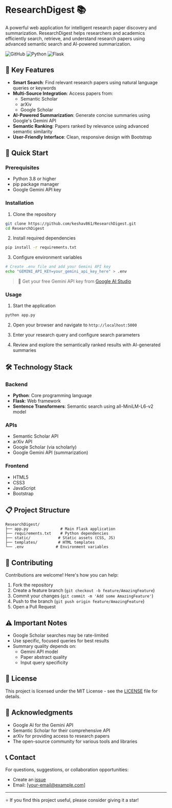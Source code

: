 # ResearchDigest 📚

A powerful web application for intelligent research paper discovery and summarization. ResearchDigest helps researchers and academics efficiently search, retrieve, and understand research papers using advanced semantic search and AI-powered summarization.

![GitHub](https://img.shields.io/github/license/keshav861/ResearchDigest)
![Python](https://img.shields.io/badge/python-3.8+-blue.svg)
![Flask](https://img.shields.io/badge/flask-2.0+-green.svg)

## 🌟 Key Features

- **Smart Search**: Find relevant research papers using natural language queries or keywords
- **Multi-Source Integration**: Access papers from:
  - Semantic Scholar
  - arXiv
  - Google Scholar
- **AI-Powered Summarization**: Generate concise summaries using Google's Gemini API
- **Semantic Ranking**: Papers ranked by relevance using advanced semantic similarity
- **User-Friendly Interface**: Clean, responsive design with Bootstrap

## 🚀 Quick Start

### Prerequisites

- Python 3.8 or higher
- pip package manager
- Google Gemini API key

### Installation

1. Clone the repository
```bash
git clone https://github.com/keshav861/ResearchDigest.git
cd ResearchDigest
```

2. Install required dependencies
```bash
pip install -r requirements.txt
```

3. Configure environment variables
```bash
# Create .env file and add your Gemini API key
echo "GEMINI_API_KEY=your_gemini_api_key_here" > .env
```

> 📝 Get your free Gemini API key from [Google AI Studio](https://ai.google.dev/)

### Usage

1. Start the application
```bash
python app.py
```

2. Open your browser and navigate to `http://localhost:5000`

3. Enter your research query and configure search parameters

4. Review and explore the semantically ranked results with AI-generated summaries

## 🛠️ Technology Stack

### Backend
- **Python**: Core programming language
- **Flask**: Web framework
- **Sentence Transformers**: Semantic search using all-MiniLM-L6-v2 model

### APIs
- Semantic Scholar API
- arXiv API
- Google Scholar (via scholarly)
- Google Gemini API (summarization)

### Frontend
- HTML5
- CSS3
- JavaScript
- Bootstrap

## 📋 Project Structure

```
ResearchDigest/
├── app.py              # Main Flask application
├── requirements.txt    # Python dependencies
├── static/            # Static assets (CSS, JS)
├── templates/         # HTML templates
└── .env              # Environment variables
```

## 🤝 Contributing

Contributions are welcome! Here's how you can help:

1. Fork the repository
2. Create a feature branch (`git checkout -b feature/AmazingFeature`)
3. Commit your changes (`git commit -m 'Add some AmazingFeature'`)
4. Push to the branch (`git push origin feature/AmazingFeature`)
5. Open a Pull Request

## ⚠️ Important Notes

- Google Scholar searches may be rate-limited
- Use specific, focused queries for best results
- Summary quality depends on:
  - Gemini API model
  - Paper abstract quality
  - Input query specificity

## 📄 License

This project is licensed under the MIT License - see the [LICENSE](LICENSE) file for details.

## 🙏 Acknowledgments

- Google AI for the Gemini API
- Semantic Scholar for their comprehensive API
- arXiv for providing access to research papers
- The open-source community for various tools and libraries

## 📞 Contact

For questions, suggestions, or collaboration opportunities:

- Create an [issue](https://github.com/keshav861/ResearchDigest/issues)
- Email: [your-email@example.com]

---

⭐ If you find this project useful, please consider giving it a star!
